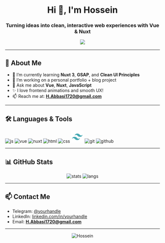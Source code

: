 <h1 align="center">
  Hi 👋, I'm Hossein 
</h1>
<h3 align="center">
  Turning ideas into clean, interactive web experiences with Vue & Nuxt
</h3>

<p align="center">
  <img src="https://readme-typing-svg.herokuapp.com?font=Fira+Code&size=22&duration=3000&pause=1000&color=00F5A0&center=true&width=435&lines=I+love+building+clean+UI;Nuxt+%2F+Vue+%2F+Tailwind+Enthusiast;Always+learning+new+things..." />
</p>

---

## 💫 About Me

- 🧠 I’m currently learning **Nuxt 3**, **GSAP**, and **Clean UI Principles**
- 🧳 I’m working on a personal portfolio + blog project
- 💬 Ask me about **Vue**, **Nuxt**, **JavaScript**
- ✨ I love frontend animations and smooth UX!
- 📫 Reach me at: **H.Abbasi1720@gmail.com**
<!-- - 🌐 Website: [your-website.com](https://your-website.com) (if any)
-->
---

## 🛠️ Languages & Tools

<p align="left">
  <img title="Javascript" src="https://cdn.jsdelivr.net/gh/devicons/devicon/icons/javascript/javascript-original.svg" height="40" alt="js" />
  <img title="Vue.js" src="https://cdn.jsdelivr.net/gh/devicons/devicon/icons/vuejs/vuejs-original.svg" height="40" alt="vue" />
  <img title="Nuxt.js" src="https://cdn.jsdelivr.net/gh/devicons/devicon/icons/nuxtjs/nuxtjs-original.svg" height="40" alt="nuxt" />
  <img title="Html" src="https://cdn.jsdelivr.net/gh/devicons/devicon/icons/html5/html5-original.svg" height="40" alt="html" />
  <img title="Css3" src="https://cdn.jsdelivr.net/gh/devicons/devicon/icons/css3/css3-original.svg" height="40" alt="css" />
  
  <!-- 
  tailwind css
-->

  <img title="tailwindCss" src="/assets/tailwind.svg" height="40" alt="git" />
  <img title="Git" src="https://cdn.jsdelivr.net/gh/devicons/devicon/icons/git/git-original.svg" height="40" alt="git" />
  <img title="GitHub" src="https://cdn.jsdelivr.net/gh/devicons/devicon/icons/github/github-original.svg" height="40" alt="github" />
</p>

---

## 📊 GitHub Stats

<p align="center">
  <img src="https://github-readme-stats.vercel.app/api?username=shima0811&show_icons=true&theme=tokyonight" alt="stats" />
  <img src="https://github-readme-stats.vercel.app/api/top-langs/?username=shima0811&layout=compact&theme=tokyonight" alt="langs" />
</p>

---

## 📫 Contact Me

- Telegram: [@yourhandle](https://t.me/Hossein1720)
- LinkedIn: [linkedin.com/in/yourhandle](https://linkedin.com/in/Hossein1720)
- Email: **H.Abbasi1720@gmail.com**

---

<p align="center">
  <img src="https://komarev.com/ghpvc/?username=shima0811&label=Profile+views&color=0e75b6&style=flat" alt="Hossein" />
</p>
